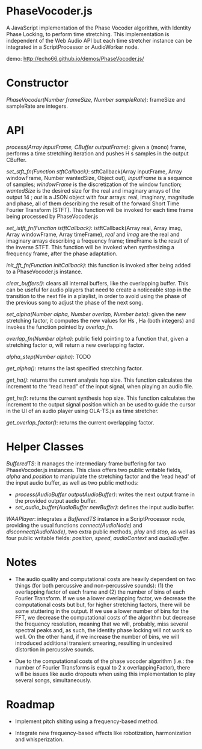 # PhaseVocoder.js

A JavaScript implementation of the Phase Vocoder algorithm, with Identity Phase Locking, to perform time stretching. This implementation is independent of the Web Audio API but each time stretcher instance can be integrated in a ScriptProcessor or AudioWorker node.

demo: http://echo66.github.io/demos/PhaseVocoder.js/

# Constructor

*PhaseVocoder(Number frameSize, Number sampleRate)*: frameSize and sampleRate are integers.

# API

*process(Array inputFrame, CBuffer outputFrame)*: given a (mono) frame, performs a time stretching iteration and pushes H s samples in the output CBuffer.

*set_stft_fn(Function stftCallback)*: stftCallback(Array inputFrame, Array windowFrame, Number wantedSize, Object out), *inputFrame* is a sequence of samples; *windowFrame* is the discretization of the window function; *wantedSize* is the desired size for the real and imaginary arrays of the output 14 ; *out* is a JSON object with four arrays: real, imaginary, magnitude and phase, all of them describing the result of the forward Short Time Fourier Transform (STFT). This function will be invoked for each time frame being processed by PhaseVocoder.js

*set_istft_fn(Function istftCallback)*: istftCallback(Array real, Array imag, Array windowFrame, Array timeFrame), *real* and *imag* are the real and imaginary arrays describing a frequency frame; timeFrame is the result of the inverse STFT. This function will be invoked when synthesizing a frequency frame, after the phase adaptation.

*init_fft_fn(Function initCallback)*: this function is invoked after being added to a PhaseVocoder.js instance.

*clear_buffers()*: clears all internal buffers, like the overlapping buffer. This can be useful for audio players that need to create a noticeable stop in the transition to the next file in a playlist, in order to avoid using the phase of the previous song to adjust the phase of the next song.

*set_alpha(Number alpha, Number overlap, Number beta)*: given the new stretching factor, it computes the new values for Hs , Ha (both integers) and invokes the function pointed by *overlap_fn*.

*overlap_fn(Number alpha)*: public field pointing to a function that, given a stretching factor α, will return a new overlapping factor.

*alpha_step(Number alpha)*: TODO

*get_alpha()*: returns the last specified stretching factor.

*get_ha()*: returns the current analysis hop size. This function calculates the increment to the “read head” of the input signal, when playing an audio file.

*get_hs()*: returns the current synthesis hop size. This function calculates the increment to the output signal position which an be used to guide the cursor in the UI of an audio player using OLA-TS.js as time stretcher.

*get_overlap_factor()*: returns the current overlapping factor.



# Helper Classes

*BufferedTS*: it manages the intermediary frame buffering for two PhaseVocoder.js instances. This class offers two public writable fields, *alpha* and *position* to manipulate the stretching factor and the 'read head' of the input audio buffer, as well as two public methods:
* *process(AudioBuffer outputAudioBuffer)*: writes the next output frame in the provided output audio buffer.
* *set_audio_buffer(AudioBuffer newBuffer)*: defines the input audio buffer.

*WAAPlayer*: integrates a *BufferedTS* instance in a ScriptProcessor node, providing the usual functions *connect(AudioNode)* and *disconnect(AudioNode)*, two extra public methods, *play* and *stop*, as well as four public writable fields: *position*, *speed*, *audioContext* and *audioBuffer*.

# Notes

* The audio quality and computational costs are heavily dependent on two things (for both percussive and non-percussive sounds): (1) the overlapping factor of each frame and (2) the number of bins of each Fourier Transform. If we use a lower overlapping factor, we decrease the computational costs but but, for higher stretching factors, there will be some stuttering in the output. If we use a lower number of bins for the FFT, we decrease the computational costs of the algorithm but decrease the frequency resolution, meaning that we will, probably, miss several spectral peaks and, as such, the identity phase locking will not work so well. On the other hand, if we increase the number of bins, we will introduced additional transient smearing, resulting in undesired distortion in percussive sounds.

* Due to the computational costs of the phase vocoder algorithm (i.e.: the number of Fourier Transforms is equal to 2 x overlappingFactor), there will be issues like audio dropouts when using this implementation to play several songs, simultaneously.

# Roadmap

* Implement pitch shiting using a frequency-based method.

* Integrate new frequency-based effects like robotization, harmonization and whisperization.